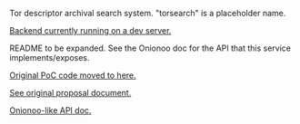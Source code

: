 Tor descriptor archival search system. "torsearch" is a placeholder name.

[Backend currently running on a dev server.](http://ts.mkj.lt:5555/)

README to be expanded. See the Onionoo doc for the API that this service implements/exposes.

[Original PoC code moved to here.](https://github.com/wfn/torsearch-poc)

[See original proposal document.](http://kostas.mkj.lt/gsoc2013/gsoc2013.html)

[Onionoo-like API doc.](https://github.com/wfn/torsearch/blob/master/docs/onionoo_api.md)
